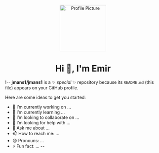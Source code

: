 <!-- Profil Görseli -->
<p align="center">
  <img src="https://avatars.githubusercontent.com/jmans1" width="150" alt="Profile Picture"/>
</p>

<h1 align="center">Hi 👋, I'm Emir </h1>

!--
**jmans1/jmans1** is a ✨ _special_ ✨ repository because its `README.md` (this file) appears on your GitHub profile.

Here are some ideas to get you started:

- 🔭 I’m currently working on ...
- 🌱 I’m currently learning ...
- 👯 I’m looking to collaborate on ...
- 🤔 I’m looking for help with ...
- 💬 Ask me about ...
- 📫 How to reach me: ...
- 😄 Pronouns: ...
- ⚡ Fun fact: ...
--
